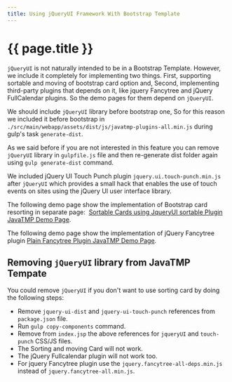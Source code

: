 ```yaml
---
title: Using jQueryUI Framework With Bootstrap Template
---
```

# {{ page.title }}
`jQueryUI` is not naturally intended to be in a Bootstrap Template. However, we include it completely for implementing two things.
First, supporting sortable and moving of bootstrap card option and, Second, implementing third-party plugins that depends on it,
like jquery Fancytree and jQuery FullCalendar plugins. So the demo pages for them depend on `jQueryUI`.

We should include `jQueryUI` library before bootstrap one, So for this reason we included it before bootstrap in
`./src/main/webapp/assets/dist/js/javatmp-plugins-all.min.js` during gulp's task `generate-dist`.

As we said before if you are not interested in this feature you can remove `jQueryUI` library in `gulpfile.js` file
and then re-generate dist folder again using `gulp generate-dist` command.

We included jQuery UI Touch Punch plugin `jquery.ui.touch-punch.min.js` after `jQueryUI` which provides a small hack
that enables the use of touch events on sites using the jQuery UI user interface library.

The following demo page show the implementation of Bootstrap card resorting in separate page: 
[Sortable Cards using JqueryUI sortable Plugin JavaTMP Demo Page](http://java.javatmp.com:8080/JavaTMP-User-Starter/#/JavaTMP-User-Starter/pages/static/custom-components/sortable-cards).

The following demo page show the implementation of jQuery Fancytree plugin
[Plain Fancytree Plugin JavaTMP Demo Page](http://java.javatmp.com:8080/JavaTMP-User-Starter/#/JavaTMP-User-Starter/pages/static/plugins/tree/fancytree/plain_fancytree).

Removing `jQueryUI` library from JavaTMP Tempate
------------------------------------------------

You could remove `jQueryUI` if you don't want to use sorting card by doing the following steps:
*   Remove `jquery-ui-dist` and `jquery-ui-touch-punch` references from `package.json` file.
*   Run `gulp copy-components` command.
*   Remove from `index.jsp` the above references for `jqueryUI` and `touch-punch` CSS/JS files.
*   The Sorting and moving Card will not work.
*   The jQuery Fullcalendar plugin will not work too.
*   For jquery Fancytree plugin use the `jquery.fancytree-all-deps.min.js` instead of `jquery.fancytree-all.min.js`.

